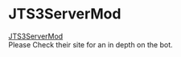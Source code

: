 # JTS3ServerMod
[JTS3ServerMod](https://www.stefan1200.de/forum/index.php?topic=2.0)  
Please Check their site for an in depth on the bot.
